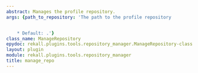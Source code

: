 ```yaml
---
abstract: Manages the profile repository.
args: {path_to_repository: 'The path to the profile repository


    * Default: .'}
class_name: ManageRepository
epydoc: rekall.plugins.tools.repository_manager.ManageRepository-class.html
layout: plugin
module: rekall.plugins.tools.repository_manager
title: manage_repo
---
```

